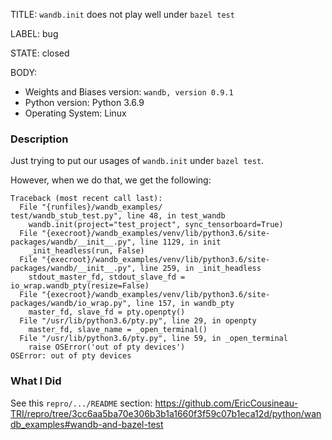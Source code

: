 TITLE:
`wandb.init` does not play well under `bazel test`

LABEL:
bug

STATE:
closed

BODY:
* Weights and Biases version: `wandb, version 0.9.1`
* Python version: Python 3.6.9
* Operating System: Linux

### Description

Just trying to put our usages of `wandb.init` under `bazel test`.

However, when we do that, we get the following:

```
Traceback (most recent call last):
  File "{runfiles}/wandb_examples/
test/wandb_stub_test.py", line 48, in test_wandb
    wandb.init(project="test_project", sync_tensorboard=True)
  File "{execroot}/wandb_examples/venv/lib/python3.6/site-packages/wandb/__init__.py", line 1129, in init
    _init_headless(run, False)
  File "{execroot}/wandb_examples/venv/lib/python3.6/site-packages/wandb/__init__.py", line 259, in _init_headless
    stdout_master_fd, stdout_slave_fd = io_wrap.wandb_pty(resize=False)
  File "{execroot}/wandb_examples/venv/lib/python3.6/site-packages/wandb/io_wrap.py", line 157, in wandb_pty
    master_fd, slave_fd = pty.openpty()
  File "/usr/lib/python3.6/pty.py", line 29, in openpty
    master_fd, slave_name = _open_terminal()
  File "/usr/lib/python3.6/pty.py", line 59, in _open_terminal
    raise OSError('out of pty devices')
OSError: out of pty devices
```

### What I Did

See this `repro/.../README` section:
https://github.com/EricCousineau-TRI/repro/tree/3cc6aa5ba70e306b3b1a1660f3f59c07b1eca12d/python/wandb_examples#wandb-and-bazel-test


